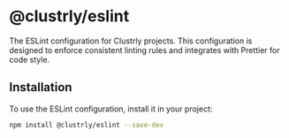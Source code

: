 # @clustrly/eslint

The ESLint configuration for Clustrly projects. This configuration is designed to enforce consistent linting rules and integrates with Prettier for code style.

## Installation

To use the ESLint configuration, install it in your project:

```bash
npm install @clustrly/eslint --save-dev
